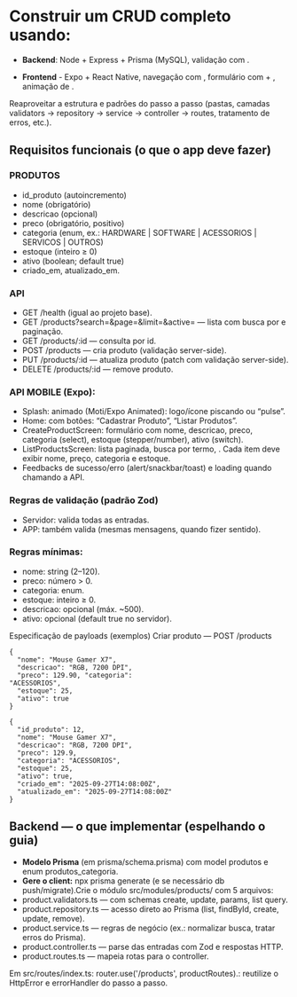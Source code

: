 # Construir um CRUD completo usando:

- **Backend**: Node + Express + Prisma (MySQL), validação com .

- **Frontend** - Expo + React Native, navegação com , formulário com  + , animação de .

Reaproveitar a estrutura e padrões do passo a passo (pastas, camadas validators → repository → service → controller → routes, tratamento de erros, etc.).

## Requisitos funcionais (o que o app deve fazer)

### PRODUTOS
- id_produto (autoincremento)
- nome (obrigatório)
- descricao (opcional)
- preco (obrigatório, positivo)
- categoria (enum, ex.: HARDWARE | SOFTWARE | ACESSORIOS | SERVICOS | OUTROS)
- estoque (inteiro ≥ 0)
- ativo (boolean; default true)
- criado_em, atualizado_em.

### API
- GET /health (igual ao projeto base).
- GET /products?search=&page=&limit=&active= — lista com busca por  e paginação.
- GET /products/:id — consulta por id.
- POST /products — cria produto (validação server-side).
- PUT /products/:id — atualiza produto (patch com validação server-side).
- DELETE /products/:id — remove produto.
 
### API MOBILE (Expo):
- Splash: animado (Moti/Expo Animated): logo/ícone piscando ou “pulse”.
- Home: com botões: “Cadastrar Produto”, “Listar Produtos”.
- CreateProductScreen: formulário com nome, descricao, preco, categoria (select), estoque (stepper/number), ativo (switch).
- ListProductsScreen: lista paginada, busca por termo, . Cada item deve exibir nome, preço, categoria e estoque.
- Feedbacks de sucesso/erro (alert/snackbar/toast) e loading quando chamando a API.

### Regras de validação (padrão Zod)
- Servidor: valida todas as entradas.
- APP: também valida (mesmas mensagens, quando fizer sentido).

### Regras mínimas:
- nome: string (2–120).
- preco: número > 0.
- categoria: enum.
- estoque: inteiro ≥ 0.
- descricao: opcional (máx. ~500).
- ativo: opcional (default true no servidor).

Especificação de payloads (exemplos) Criar produto — POST /products

```
{ 
  "nome": "Mouse Gamer X7", 
  "descricao": "RGB, 7200 DPI", 
  "preco": 129.90, "categoria": 
"ACESSORIOS", 
  "estoque": 25, 
  "ativo": true 
}
```

```
{ 
  "id_produto": 12, 
  "nome": "Mouse Gamer X7", 
  "descricao": "RGB, 7200 DPI", 
  "preco": 129.9, 
  "categoria": "ACESSORIOS", 
  "estoque": 25, 
  "ativo": true, 
  "criado_em": "2025-09-27T14:08:00Z", 
  "atualizado_em": "2025-09-27T14:08:00Z" 
}
```

## Backend — o que implementar (espelhando o guia) 
- **Modelo Prisma** (em prisma/schema.prisma) com model produtos e enum produtos_categoria.
- **Gere o client:** npx prisma generate (e se necessário db push/migrate).Crie o módulo src/modules/products/ com 5 arquivos:
- product.validators.ts —  com schemas create, update, params, list query.
- product.repository.ts — acesso direto ao Prisma (list, findById, create, update, remove).
- product.service.ts — regras de negócio (ex.: normalizar busca, tratar erros do Prisma).
- product.controller.ts — parse das entradas com Zod e respostas HTTP.
- product.routes.ts — mapeia rotas para o controller.
 
Em src/routes/index.ts: router.use('/products', productRoutes).: reutilize o HttpError e errorHandler do passo a passo.